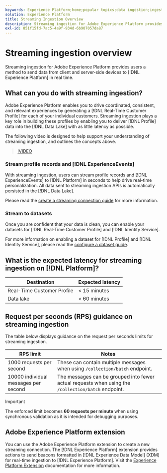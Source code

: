 ```yaml
---
keywords: Experience Platform;home;popular topics;data ingestion;ingested data;streaming;overview;streaming ingestion;latency;streaming latency;
solution: Experience Platform
title: Streaming Ingestion Overview
description: Streaming ingestion for Adobe Experience Platform provides users a method to send data from client and server-side devices to Experience Platform in real time.
exl-id: 851f15fd-7ac5-4a9f-934d-6b907057da87
---
```

# Streaming ingestion overview

Streaming ingestion for Adobe Experience Platform provides users a method to send data from client and server-side devices to [!DNL Experience Platform] in real time.

## What can you do with streaming ingestion?

Adobe Experience Platform enables you to drive coordinated, consistent, and relevant experiences by generating a [!DNL Real-Time Customer Profile] for each of your individual customers. Streaming ingestion plays a key role in building these profiles by enabling you to deliver [!DNL Profile] data into the [!DNL Data Lake] with as little latency as possible. 

The following video is designed to help support your understanding of streaming ingestion, and outlines the concepts above.

>[!VIDEO](https://video.tv.adobe.com/v/28425?quality=12&learn=on)

### Stream profile records and [!DNL ExperienceEvents]

With streaming ingestion, users can stream profile records and [!DNL ExperienceEvents] to [!DNL Platform] in seconds to help drive real-time personalization. All data sent to streaming ingestion APIs is automatically persisted in the [!DNL Data Lake].

Please read the [create a streaming connection guide](../tutorials/create-streaming-connection.md) for more information.

### Stream to datasets

Once you are confident that your data is clean, you can enable your datasets for [!DNL Real-Time Customer Profile] and [!DNL Identity Service].

For more information on enabling a dataset for [!DNL Profile] and [!DNL Identity Service], please read the [configure a dataset guide](../../profile/tutorials/dataset-configuration.md). 

## What is the expected latency for streaming ingestion on [!DNL Platform]?

| Destination | Expected latency | 
| --------- | ---------------- |
| Real-Time Customer Profile | < 15 minutes |
| Data lake | < 60 minutes |

## Request per seconds (RPS) guidance on streaming ingestion

The table below displays guidance on the request per seconds limits for streaming ingestion.

| RPS limit | Notes |
| --- | --- |
| 1000 requests per second | These can contain multiple messages when using `/collection/batch` endpoint. |
| 10000 individual messages per second | The messages can be grouped into fewer actual requests when using the `/collection/batch` endpoint. |

>[!IMPORTANT]
>
>The enforced limit becomes **60 requests per minute** when using synchronous validation as it is intended for debugging purposes.

## Adobe Experience Platform extension

You can use the Adobe Experience Platform extension to create a new streaming connection. The [!DNL Experience Platform] extension provides actions to send beacons formatted in [!DNL Experience Data Model] (XDM) for real-time ingestion to [!DNL Experience Platform]. Visit the [Experience Platform Extension](../../tags/extensions/client/web-sdk/overview.md) documentation for more information.
